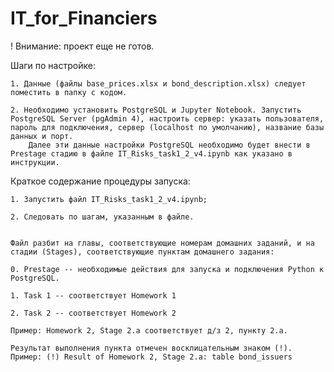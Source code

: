 # IT_for_Financiers

! Внимание: проект еще не готов.


Шаги по настройке:

	1. Данные (файлы base_prices.xlsx и bond_description.xlsx) следует поместить в папку с кодом.
	
	2. Необходимо установить PostgreSQL и Jupyter Notebook. Запустить PostgreSQL Server (pgAdmin 4), настроить сервер: указать пользователя, пароль для подключения, сервер (localhost по умолчанию), название базы данных и порт.
		Далее эти данные настройки PostgreSQL необходимо будет внести в Prestage стадию в файле IT_Risks_task1_2_v4.ipynb как указано в инструкции.
	
	
Краткое содержание процедуры запуска:

	1. Запустить файл IT_Risks_task1_2_v4.ipynb;
	
	2. Следовать по шагам, указанным в файле. 
	
	
	Файл разбит на главы, соответствующие номерам домашних заданий, и на стадии (Stages), соответствующие пунктам домашнего задания:
	
	0. Prestage -- необходимые действия для запуска и подключения Python к PostgreSQL.
	
	1. Task 1 -- соответствует Homework 1
	
	2. Task 2 -- соответствует Homework 2

	Пример: Homework 2, Stage 2.a соответствует д/з 2, пункту 2.а.
	
	Результат выполнения пункта отмечен восклицательным знаком (!). Пример: (!) Result of Homework 2, Stage 2.a: table bond_issuers
